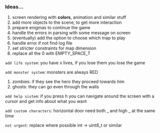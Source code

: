 ### Ideas... 

1. screen rendering with **colors**, animation and similar stuff
2. add more objects to the scene, to get more interaction
3. prepare enigmas to continue the game
4. handle the errors in parsing with some message on screen
5. (eventually) add the option to choose which map to play
6. handle error if not find log file
7. set stricter constraints for map dimension 
8. replace all the 0 with EMPTY_SPACE_T

`add life system`: you have x lives, if you lose them you lose the game

`add monster system`: monsters are always RED
1. zombies: if they see the hero they proceed towards him  
2. ghosts: they can go even through the walls

`add help sistem`: if you press h you can navigate around the screen with a cursor and get info about what you want

`add custom characters`: horizontal door need both _ and high _ at the same time

`not urgent`: replace where possible int -> uint8_t or similar  

